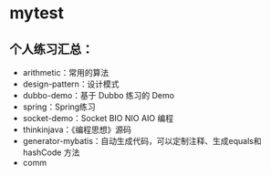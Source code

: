 # mytest

## 个人练习汇总：
* arithmetic：常用的算法
* design-pattern：设计模式 
* dubbo-demo：基于 Dubbo 练习的 Demo
* spring：Spring练习
* socket-demo：Socket BIO NIO AIO 编程
* thinkinjava：《编程思想》源码
* generator-mybatis：自动生成代码，可以定制注释、生成equals和hashCode 方法
* comm